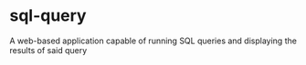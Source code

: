 # sql-query
 A web-based application capable of running SQL queries and displaying the results of said query
